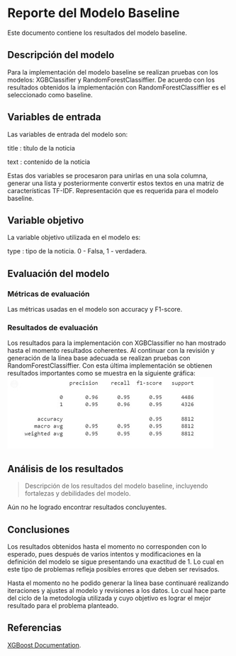 # Reporte del Modelo Baseline

Este documento contiene los resultados del modelo baseline.

## Descripción del modelo

Para la implementación del modelo baseline se realizan pruebas con los modelos: XGBClassifier y RandomForestClassiffier. De acuerdo con los resultados obtenidos la implementación con RandomForestClassiffier es el seleccionado como baseline.

## Variables de entrada

Las variables de entrada del modelo son:

title : título de  la noticia

text : contenido de la noticia

Estas dos variables se procesaron para unirlas en una sola columna, generar una lista y  posteriormente convertir estos textos en una matriz de características TF-IDF. Representación que es requerida para el modelo baseline.

## Variable objetivo

La variable objetivo utilizada en el modelo es:

type : tipo de la noticia. 0 - Falsa, 1 - verdadera.

## Evaluación del modelo

### Métricas de evaluación

Las métricas usadas en el modelo son accuracy y F1-score.

### Resultados de evaluación

Los resultados para la implementación con XGBClassifier no han mostrado hasta el momento resultados coherentes. Al continuar con la revisión y generación de la línea base adecuada se realizan pruebas con RandomForestClassiffier.
Con esta última implementación se obtienen resultados importantes como se muestra en la siguiente gráfica:
![Métricas Model baseline: RandomForestClassiffier](images/metricas_randomforestclassifier.jpg) 

## Análisis de los resultados

> Descripción de los resultados del modelo baseline, incluyendo fortalezas y debilidades del modelo.

Aún no he logrado encontrar resultados concluyentes.

## Conclusiones

Los resultados obtenidos hasta el momento no corresponden con lo esperado, pues después de varios intentos y modificaciones en la definición del modelo se sigue presentando una exactitud de 1. Lo cual en este tipo de problemas refleja posibles errores que deben ser revisados.

Hasta el momento no he podido generar la línea base continuaré realizando iteraciones y ajustes al modelo y revisiones a los datos. Lo cual hace parte del ciclo de la metodología utilizada y cuyo objetivo es lograr el mejor resultado para el problema planteado.

## Referencias

[XGBoost Documentation](https://xgboost.readthedocs.io/en/stable/index.html).
